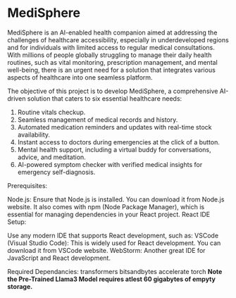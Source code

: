 # MediSphere
MediSphere is an AI-enabled health companion aimed at addressing the challenges of healthcare accessibility, especially in underdeveloped regions and for individuals with limited access to regular medical consultations. With millions of people globally struggling to manage their daily health routines, such as vital monitoring, prescription management, and mental well-being, there is an urgent need for a solution that integrates various aspects of healthcare into one seamless platform.

The objective of this project is to develop MediSphere, a comprehensive AI-driven solution that caters to six essential healthcare needs:

1. Routine vitals checkup.
2. Seamless management of medical records and history.
3. Automated medication reminders and updates with real-time stock availability.
4. Instant access to doctors during emergencies at the click of a button.
5. Mental health support, including a virtual buddy for conversations, advice, and meditation.
6. AI-powered symptom checker with verified medical insights for emergency self-diagnosis.

Prerequisites:

Node.js: Ensure that Node.js is installed. You can download it from Node.js website. It also comes with npm (Node Package Manager), which is essential for managing dependencies in your React project.
React IDE Setup:

Use any modern IDE that supports React development, such as:
VSCode (Visual Studio Code): This is widely used for React development. You can download it from VSCode website.
WebStorm: Another great IDE for JavaScript and React development.

Required Dependancies:
transformers bitsandbytes accelerate torch 
**Note the Pre-Trained Llama3 Model requires atlest 60 gigabytes of empyty storage.**
